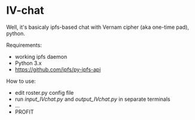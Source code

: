 # IV-chat
Well, it's basicaly ipfs-based chat with Vernam cipher (aka one-time pad), python.


Requirements:
* working ipfs daemon
* Python 3.x
* https://github.com/ipfs/py-ipfs-api



How to use:
* edit roster.py config file 
* run _input_IVchat.py_ and _output_IVchat.py_ in separate terminals
* ...
* PROFIT
